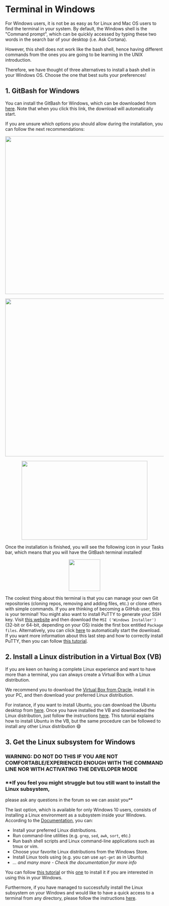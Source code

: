 # Terminal in Windows 

For Windows users, it is not be as easy as for Linux and Mac OS users to find the terminal in your system.
By default, the Windows shell is the "Command prompt", which can be quickly accessed by
typing these two words in the search bar of your desktop (i.e. Ask Cortana).

However, this shell does not work like the bash shell, hence having different
commands from the ones you are going to be learning in the UNIX introduction.

Therefore, we have thought of three alternatives to install a bash shell in your Windows OS.
Choose the one that best suits your preferences!

## 1. GitBash for Windows
You can install the GitBash for Windows, which can be downloaded from
[here](https://git-scm.com/download/win). Note that when you click this link, the 
download will automatically start.

If you are unsure which options you should allow during the installation,
you can follow the next recommendations:

<p align="center">
  <img width="800" height="500" src="https://github.com/sabifo4/II_SRUK_Scientific_Computing/blob/master/figs/00_Winsteps1-4.png">
</p>
<p align="center">
  <img width="800" height="500" src="https://github.com/sabifo4/II_SRUK_Scientific_Computing/blob/master/figs/01_Winsteps5-8.png">
</p>
<p align="center">
  <img width="400" height="250" src="https://github.com/sabifo4/II_SRUK_Scientific_Computing/blob/master/figs/02_Winsteps9-10.png">
</p>

Once the installation is finished, you will see the following icon in your Tasks bar,
which means that you will have the GitBash terminal installed!

<p align="center">
  <img width="100" height="100" src="https://mccarter.gallerycdn.vsassets.io/extensions/mccarter/start-git-bash/1.2.1/1499505567572/Microsoft.VisualStudio.Services.Icons.Small">
</p>


The coolest thing about this terminal is that you can manage your own Git
repositories (cloning repos, removing and adding files, etc.) or clone others
with simple commands. If you are thinking of becoming a GitHub user,
this is your terminal! You might also want to install
PuTTY to generate your SSH key. Visit [this website](https://www.chiark.greenend.org.uk/~sgtatham/putty/latest.html) and then download the 
`MSI ('Windows Installer')` (32-bit or 64-bit, depending on your OS) inside 
the first box entitled `Package files`. Alternatively, you can click 
[here](https://the.earth.li/~sgtatham/putty/latest/w64/putty-64bit-0.70-installer.msi) to automatically start the download.
If you want more information about this last step and how to correctly install 
PuTTY, then you can follow [this tutorial](https://www.siteground.com/kb/How_to_generate_an_SSH_key_on_Windows_using_PuTTY/).

## 2. Install a Linux distribution in a Virtual Box (VB)
If you are keen on having a complete Linux experience and want to have more than a terminal,
you can always create a Virtual Box with a Linux distribution.

We recommend you to download the [Virtual Box from Oracle](https://www.virtualbox.org/), 
install it in your PC, and then download your preferred Linux distribution.

For instance, if you want to install Ubuntu, you can download the Ubuntu desktop
from [here](https://www.ubuntu.com/download/desktop). Once you have installed the
VB and downloaded the Linux distribution, just follow the
instructions [here](http://www.psychocats.net/ubuntu/virtualbox). 
This tutorial explains how to install Ubuntu in the VB, but the same procedure
can be followed to install any other Linux distribution :smile: 

## 3. Get the Linux subsystem for Windows

### **WARNING: DO NOT DO THIS IF YOU ARE NOT COMFORTABLE/EXPERIENCED ENOUGH WITH THE COMMAND LINE NOR WITH ACTIVATING THE DEVELOPER MODE**
### **If you feel you might struggle but tou still want to install the Linux subsystem,
please ask any questions in the forum so we can assist you**

The last option, which is available for only Windows 10 users, consists of
installing a Linux environment as a subsystem inside your Windows.
According to the [Documentation](https://docs.microsoft.com/en-us/windows/wsl/about), you can:

* Install your preferred Linux distributions.
* Run command-line utilities (e.g. `grep`, `sed`, `awk`, `sort`, etc.)
* Run bash shell scripts and Linux command-line applications such as tmux or vim.
* Choose your favorite Linux distributions from the Windows Store.
* Install Linux tools using (e.g. you can use `apt-get` as in Ubuntu)
* *... and many more - Check the documentation for more info*

You can follow [this tutorial](https://docs.microsoft.com/en-us/windows/wsl/install-win10) or 
this [one](https://www.onmsft.com/news/how-to-install-windows-10s-linux-subsystem-on-your-pc) to
install it if you are interested in using this in your Windows.

Furthermore, if you have managed to successfully install the Linux subsystem on your Windows 
and would like to have a quick access to a terminal from any directory, 
please follow the instructions [here](https://www.windowscentral.com/how-launch-bash-shell-right-click-context-menu-windows-10).